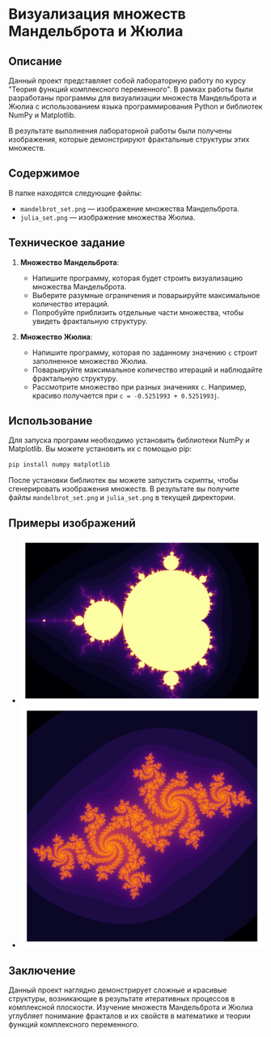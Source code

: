 # Визуализация множеств Мандельброта и Жюлиа

## Описание

Данный проект представляет собой лабораторную работу по курсу "Теория функций комплексного переменного". В рамках работы были разработаны программы для визуализации множеств Мандельброта и Жюлиа с использованием языка программирования Python и библиотек NumPy и Matplotlib.

В результате выполнения лабораторной работы были получены изображения, которые демонстрируют фрактальные структуры этих множеств.

## Содержимое

В папке находятся следующие файлы:

- `mandelbrot_set.png` — изображение множества Мандельброта.
- `julia_set.png` — изображение множества Жюлиа.

## Техническое задание

1. **Множество Мандельброта**:
   - Напишите программу, которая будет строить визуализацию множества Мандельброта.
   - Выберите разумные ограничения и поварьируйте максимальное количество итераций.
   - Попробуйте приблизить отдельные части множества, чтобы увидеть фрактальную структуру.

2. **Множество Жюлиа**:
   - Напишите программу, которая по заданному значению `c` строит заполненное множество Жюлиа.
   - Поварьируйте максимальное количество итераций и наблюдайте фрактальную структуру.
   - Рассмотрите множество при разных значениях `c`. Например, красиво получается при `c = -0.5251993 + 0.5251993j`.

## Использование

Для запуска программ необходимо установить библиотеки NumPy и Matplotlib. Вы можете установить их с помощью pip:

```bash
pip install numpy matplotlib
```

После установки библиотек вы можете запустить скрипты, чтобы сгенерировать изображения множеств. В результате вы получите файлы `mandelbrot_set.png` и `julia_set.png` в текущей директории.

## Примеры изображений

- ![Множество Мандельброта](mandelbrot_set.png)
- ![Множество Жюлиа](julia_set.png)

## Заключение

Данный проект наглядно демонстрирует сложные и красивые структуры, возникающие в результате итеративных процессов в комплексной плоскости. Изучение множеств Мандельброта и Жюлиа углубляет понимание фракталов и их свойств в математике и теории функций комплексного переменного.
